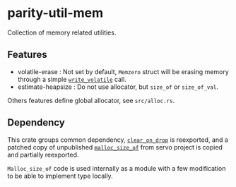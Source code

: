 # parity-util-mem

Collection of memory related utilities.

## Features

- volatile-erase : Not set by default, `Memzero` struct will be erasing memory through a simple [`write_volatile`](https://doc.rust-lang.org/std/ptr/fn.write_volatile.html) call.
- estimate-heapsize : Do not use allocator, but `size_of` or `size_of_val`.

Others features define global allocator, see `src/alloc.rs`.

## Dependency

This crate groups common dependency, [`clear_on_drop`](https://crates.io/crates/clear_on_drop) is reexported, and a patched copy of unpublished [`malloc_size_of`](https://github.com/servo/servo/tree/master/components/malloc_size_of) from servo project is copied and partially reexported.

`Malloc_size_of` code is used internally as a module with a few modification to be able to implement type locally.

